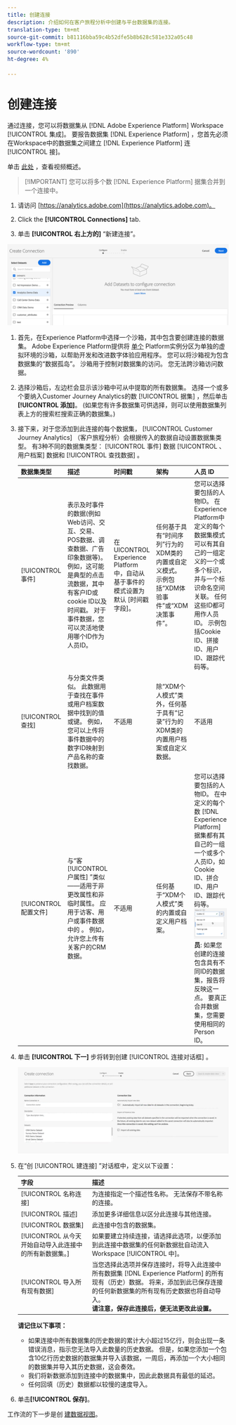 ```yaml
---
title: 创建连接
description: 介绍如何在客户旅程分析中创建与平台数据集的连接。
translation-type: tm+mt
source-git-commit: b81116bba59c4b52dfe5b8b628c581e332a05c48
workflow-type: tm+mt
source-wordcount: '890'
ht-degree: 4%

---
```



# 创建连接

通过连接，您可以将数据集从 [!DNL Adobe Experience Platform] Workspace [!UICONTROL 集成]。 要报告数据集 [!DNL Experience Platform] ，您首先必须在Workspace中的数据集之间建立 [!DNL Experience Platform] 连 [!UICONTROL 接]。

单击 [此处](https://docs.adobe.com/content/help/en/platform-learn/tutorials/cja/connecting-customer-journey-analytics-to-data-sources-in-platform.html) ，查看视频概述。

>[!IMPORTANT] 您可以将多个数 [!DNL Experience Platform] 据集合并到一个连接中。

1. 请访问 [https://analytics.adobe.com](https://analytics.adobe.com)。

1. Click the **[!UICONTROL Connections]** tab.

1. 单击 **[!UICONTROL 右上方的]** “新建连接”。

![创建连接](assets/create-connection.png)

1. 首先，在Experience Platform中选择一个沙箱，其中包含要创建连接的数据集。 Adobe Experience Platform提供将 [单个](https://docs.adobe.com/content/help/en/experience-platform/sandbox/home.html) Platform实例分区为单独的虚拟环境的沙箱，以帮助开发和改进数字体验应用程序。 您可以将沙箱视为包含数据集的“数据孤岛”。 沙箱用于控制对数据集的访问。 您无法跨沙箱访问数据。

1. 选择沙箱后，左边栏会显示该沙箱中可从中提取的所有数据集。 选择一个或多个要纳入Customer Journey Analytics的数 [!UICONTROL 据集] ，然后单击 **[!UICONTROL 添加]**。 (如果您有许多数据集可供选择，则可以使用数据集列表上方的搜索栏搜索正确的数据集。)

1. 接下来，对于您添加到此连接的每个数据集， [!UICONTROL Customer Journey Analytics] （客户旅程分析）会根据传入的数据自动设置数据集类型。 有3种不同的数据集类型： [!UICONTROL 事件] 数据 [!UICONTROL 、用户档案] 数据和 [!UICONTROL 查找数据] 。

   | 数据集类型 | 描述 | 时间戳 | 架构 | 人员 ID |
   |---|---|---|---|---|
   | [!UICONTROL 事件] | 表示及时事件的数据(例如Web访问、交互、交易、POS数据、调查数据、广告印象数据等)。 例如，这可能是典型的点击流数据，其中有客户ID或cookie ID以及时间戳。 对于事件数据，您可以灵活地使用哪个ID作为人员ID。 | 在UICONTROL Experience Platform中，自动从基于事件的模式设置为默认 [时间戳字段]。 | 任何基于具有“时间序列”行为的XDM类的内置或自定义模式。 示例包括“XDM体验事件”或“XDM决策事件”。 | 您可以选择要包括的人物ID。 在Experience Platform中定义的每个数据集模式可以有其自己的一组定义的一个或多个标识，并与一个标识命名空间关联。 任何这些ID都可用作人员ID。 示例包括Cookie ID、拼接ID、用户ID、跟踪代码等。 |
   | [!UICONTROL 查找] | 与分类文件类似。 此数据用于查找在事件或用户档案数据中找到的值或键。 例如，您可以上传将事件数据中的数字ID映射到产品名称的查找数据。 | 不适用 | 除“XDM个人模式”类外，任何基于具有“记录”行为的XDM类的内置用户档案或自定义数据。 | 不适用 |
   | [!UICONTROL 配置文件] | 与“客 [!UICONTROL 户属性] ”类似——适用于非更改属性和非临时属性。 应用于访客、用户或事件数据中的  。 例如，允许您上传有关客户的CRM数据。 | 不适用 | 任何基于“XDM个人模式”类的内置或自定义用户档案。 | 您可以选择要包括的人物ID。 在中定义的每个数 [!DNL Experience Platform] 据集都有其自己的一组一个或多个人员ID，如Cookie ID、拼合ID、用户ID、跟踪代码等。<br>![人](assets/person-id.png)**员&#x200B;**: 如果您创建的连接包含具有不同ID的数据集，报告将反映这一点。 要真正合并数据集，您需要使用相同的Person ID。 |

1. 单击 **[!UICONTROL 下一]** 步将转到创建 [!UICONTROL 连接对话框] 。

   ![创建连接](assets/create-connection2.png)

1. 在“创 [!UICONTROL 建连接] ”对话框中，定义以下设置：

   | 字段 | 描述 |
   |---|---|
   | [!UICONTROL 名称连接] | 为连接指定一个描述性名称。 无法保存不带名称的连接。 |
   | [!UICONTROL 描述] | 添加更多详细信息以区分此连接与其他连接。 |
   | [!UICONTROL 数据集] | 此连接中包含的数据集。 |
   | [!UICONTROL 从今天开始自动导入此连接中的所有新数据集。] | 如果要建立持续连接，请选择此选项，以便添加到此连接中数据集的任何新数据批自动流入Workspace [!UICONTROL 中]。 |
   | [!UICONTROL 导入所有现有数据] | 当您选择此选项并保存连接时，将导入此连接中所有数据集 [!DNL Experience Platform] 的所有现有（历史）数据。 将来，添加到此已保存连接的任何新数据集的所有现有历史数据也将自动导入。 <br>**请注意，保存此连接后，便无法更改此设置。** |

   **请记住以下事项：**

   * 如果连接中所有数据集的历史数据的累计大小超过15亿行，则会出现一条错误消息，指示您无法导入此数量的历史数据。 但是，如果您添加一个包含10亿行历史数据的数据集并导入该数据，一周后，再添加一个大小相同的数据集并导入其历史数据，这会奏效。
   * 我们将新数据添加到连接中的数据集中，因此此数据具有最低的延迟。
   * 任何回填（历史）数据都以较慢的速度导入。

1. 单击&#x200B;**[!UICONTROL 保存]**。

工作流的下一步是创 [建数据视图](/help/data-views/create-dataview.md)。
